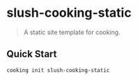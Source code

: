 # slush-cooking-static
> A static site template for cooking.

## Quick Start
```shell
cooking init slush-cooking-static
```
